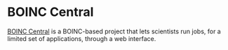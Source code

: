 # BOINC Central

[BOINC Central](https://boinc.berkeley.edu/central) is a BOINC-based project
that lets scientists run jobs, for a limited set of applications,
through a web interface.
